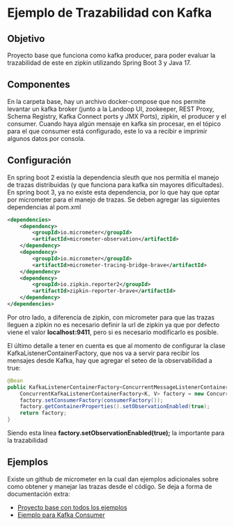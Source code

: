 # Ejemplo de Trazabilidad con Kafka

## Objetivo
Proyecto base que funciona como kafka producer, para poder evaluar la trazabilidad de este en zipkin utilizando
Spring Boot 3 y Java 17.

## Componentes
En la carpeta base, hay un archivo docker-compose que nos permite 
levantar un kafka broker (junto a la Landoop UI, zookeeper, REST Proxy, Schema Registry, 
Kafka Connect ports y JMX Ports), zipkin, el producer y el consumer.
Cuando haya algún mensaje en kafka sin procesar, en el tópico para el que consumer está configurado,
este lo va a recibir e imprimir algunos datos por consola.

## Configuración
En spring boot 2 existía la dependencia sleuth que nos permitía el manejo de trazas distribuidas (y que funciona para
kafka sin mayores dificultades). En spring boot 3, ya no existe esta dependencia, por lo que hay que optar por micrometer
para el manejo de trazas. Se deben agregar las siguientes dependencias al pom.xml
```xml
<dependencies>
    <dependency>
        <groupId>io.micrometer</groupId>
	    <artifactId>micrometer-observation</artifactId>
    </dependency>
    <dependency>
    	<groupId>io.micrometer</groupId>
	    <artifactId>micrometer-tracing-bridge-brave</artifactId>
    </dependency>
    <dependency>
    	<groupId>io.zipkin.reporter2</groupId>
	    <artifactId>zipkin-reporter-brave</artifactId>
    </dependency>
</dependencies>
```
Por otro lado, a diferencia de zipkin, con micrometer para que las trazas lleguen a zipkin no es necesario definir la url
de zipkin ya que por defecto viene el valor **localhost:9411**, pero si es necesario modificarlo es posible.

El último detalle a tener en cuenta es que al momento de configurar la clase KafkaListenerContainerFactory, que nos va a servir para recibir
los mensajes desde Kafka, hay que agregar el seteo de la observabilidad a true:
```java	
@Bean
public KafkaListenerContainerFactory<ConcurrentMessageListenerContainer<K, V>> kafkaListenerContainerFactory() {
    ConcurrentKafkaListenerContainerFactory<K, V> factory = new ConcurrentKafkaListenerContainerFactory<>();
    factory.setConsumerFactory(consumerFactory());
    factory.getContainerProperties().setObservationEnabled(true);
    return factory;
}
```
Siendo esta línea **factory.setObservationEnabled(true);** la importante para la trazabilidad

## Ejemplos

Existe un github de micrometer en la cual dan ejemplos adicionales sobre como obtener y manejar las trazas desde el código.
Se deja a forma de documentación extra:
- [Proyecto base con todos los ejemplos](https://github.com/micrometer-metrics/micrometer-samples)
- [Ejemplo para Kafka Consumer](https://github.com/micrometer-metrics/micrometer-samples/blob/main/kafka-consumer/src/main/java/com/example/micrometer/KafkaConsumerApplication.java)
